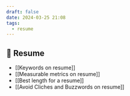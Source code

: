 ```yaml
---
draft: false
date: 2024-03-25 21:08
tags:
  - resume
---
```


## 🧾 Resume

- [[Keywords on resume]]
- [[Measurable metrics on resume]]
- [[Best length for a resume]]
- [[Avoid Cliches and Buzzwords on resume]]

